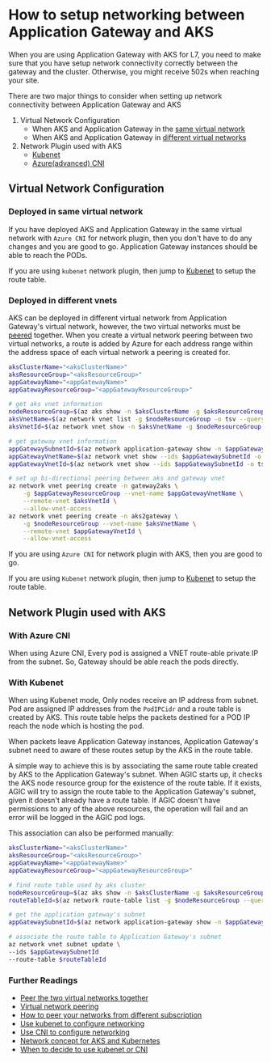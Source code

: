 # How to setup networking between Application Gateway and AKS

When you are using Application Gateway with AKS for L7, you need to make sure that you have setup network connectivity correctly between the gateway and the cluster. Otherwise, you might receive 502s when reaching your site.

There are two major things to consider when setting up network connectivity between Application Gateway and AKS
1. Virtual Network Configuration
    * When AKS and Application Gateway in the [same virtual network](#deployed-in-same-vnet)
    * When AKS and Application Gateway in [different virtual networks](#deployed-in-different-vnets)
1. Network Plugin used with AKS
    * [Kubenet](#with-kubenet)
    * [Azure(advanced) CNI](#with-azure-cni)

## Virtual Network Configuration
### Deployed in same virtual network
If you have deployed AKS and Application Gateway in the same virtual network with `Azure CNI` for network plugin, then you don't have to do any changes and you are good to go. Application Gateway instances should be able to reach the PODs.

If you are using `kubenet` network plugin, then jump to [Kubenet](#with-kubenet) to setup the route table.

### Deployed in different vnets
AKS can be deployed in different virtual network from Application Gateway's virtual network, however, the two virtual networks must be [peered](https://docs.microsoft.com/en-us/azure/virtual-network/virtual-network-peering-overview) together. When you create a virtual network peering between two virtual networks, a route is added by Azure for each address range within the address space of each virtual network a peering is created for.

```bash
aksClusterName="<aksClusterName>"
aksResourceGroup="<aksResourceGroup>"
appGatewayName="<appGatewayName>"
appGatewayResourceGroup="<appGatewayResourceGroup>"

# get aks vnet information
nodeResourceGroup=$(az aks show -n $aksClusterName -g $aksResourceGroup -o tsv --query "nodeResourceGroup")
aksVnetName=$(az network vnet list -g $nodeResourceGroup -o tsv --query "[0].name")
aksVnetId=$(az network vnet show -n $aksVnetName -g $nodeResourceGroup -o tsv --query "id")

# get gateway vnet information
appGatewaySubnetId=$(az network application-gateway show -n $appGatewayName -g $appGatewayResourceGroup -o tsv --query "gatewayIpConfigurations[0].subnet.id")
appGatewayVnetName=$(az network vnet show --ids $appGatewaySubnetId -o tsv --query "name")
appGatewayVnetId=$(az network vnet show --ids $appGatewaySubnetId -o tsv --query "id")

# set up bi-directional peering between aks and gateway vnet
az network vnet peering create -n gateway2aks \
    -g $appGatewayResourceGroup --vnet-name $appGatewayVnetName \
    --remote-vnet $aksVnetId \
    --allow-vnet-access
az network vnet peering create -n aks2gateway \
    -g $nodeResourceGroup --vnet-name $aksVnetName \
    --remote-vnet $appGatewayVnetId \
    --allow-vnet-access
```

If you are using `Azure CNI` for network plugin with AKS, then you are good to go.

If you are using `Kubenet` network plugin, then jump to [Kubenet](#with-kubenet) to setup the route table.

## Network Plugin used with AKS

### With Azure CNI
When using Azure CNI, Every pod is assigned a VNET route-able private IP from the subnet. So, Gateway should be able reach the pods directly.

### With Kubenet
When using Kubenet mode, Only nodes receive an IP address from subnet. Pod are assigned IP addresses from the `PodIPCidr` and a route table is created by AKS. This route table helps the packets destined for a POD IP reach the node which is hosting the pod.

When packets leave Application Gateway instances, Application Gateway's subnet need to aware of these routes setup by the AKS in the route table.

A simple way to achieve this is by associating the same route table created by AKS to the Application Gateway's subnet. When AGIC starts up, it checks the AKS node resource group for the existence of the route table. If it exists, AGIC will try to assign the route table to the Application Gateway's subnet, given it doesn't already have a route table. If AGIC doesn't have permissions to any of the above resources, the operation will fail and an error will be logged in the AGIC pod logs.

This association can also be performed manually:

```bash
aksClusterName="<aksClusterName>"
aksResourceGroup="<aksResourceGroup>"
appGatewayName="<appGatewayName>"
appGatewayResourceGroup="<appGatewayResourceGroup>"

# find route table used by aks cluster
nodeResourceGroup=$(az aks show -n $aksClusterName -g $aksResourceGroup -o tsv --query "nodeResourceGroup")
routeTableId=$(az network route-table list -g $nodeResourceGroup --query "[].id | [0]" -o tsv)

# get the application gateway's subnet
appGatewaySubnetId=$(az network application-gateway show -n $appGatewayName -g $appGatewayResourceGroup -o tsv --query "gatewayIpConfigurations[0].subnet.id")

# associate the route table to Application Gateway's subnet
az network vnet subnet update \
--ids $appGatewaySubnetId
--route-table $routeTableId
```

 ### Further Readings
 
 - [Peer the two virtual networks together](https://docs.microsoft.com/en-us/azure/application-gateway/tutorial-ingress-controller-add-on-existing#peer-the-two-virtual-networks-together)
 - [Virtual network peering](https://docs.microsoft.com/en-us/azure/virtual-network/virtual-network-peering-overview)
 - [How to peer your networks from different subscription](https://docs.microsoft.com/en-us/azure/virtual-network/create-peering-different-subscriptions)
 - [Use kubenet to configure networking](https://docs.microsoft.com/en-us/azure/aks/configure-kubenet)
 - [Use CNI to configure networking](https://docs.microsoft.com/en-us/azure/aks/configure-azure-cni)
 - [Network concept for AKS and Kubernetes](https://docs.microsoft.com/en-us/azure/aks/concepts-network)
 - [When to decide to use kubenet or CNI](https://docs.microsoft.com/en-us/azure/aks/configure-kubenet#choose-a-network-model-to-use)
